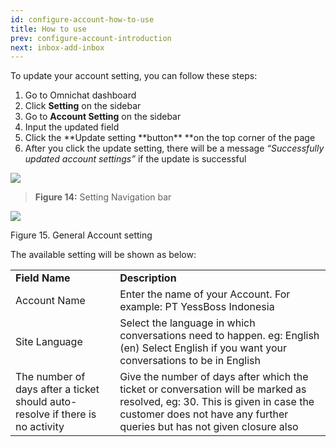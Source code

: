 ```yaml
---
id: configure-account-how-to-use
title: How to use
prev: configure-account-introduction
next: inbox-add-inbox
---
```


To update your account setting, you can follow these steps:

1. Go to Omnichat dashboard
2. Click **Setting** on the sidebar
3. Go to **Account Setting** on the sidebar
4. Input the updated field
5. Click the **Update setting **button\*\* \*\*on the top corner of the page
6. After you click the update setting, there will be a message _“Successfully updated account settings”_ if the update is successful

![](https://lh4.googleusercontent.com/sDo-nW2ujdkrJg4gbFOD-f6IMJkCouuEna6n4jv0cdoG1B1zWbkAHQfBCw2aP-Z391nPrKcgnrWFvtiC8vIqG-Ys7kmbkFyQp-Z4F7JkV1LPYBlPtseAJRu-5liqwqR32UQx_fPc)

> **Figure 14:** Setting Navigation bar

![](https://lh4.googleusercontent.com/QYippIhqPoSYP26n8dIFbNSsKK7PBLkdmR7DGEekIK-54GPLv-tKjTX1DCmPrkQqtLiZ22jy6RRNluf3DyOXDMt1ovKythbxPloXcihicT3xzvTE1j9vutIrUgnvRl_fiqYu6Is4)

Figure 15. General Account setting

The available setting will be shown as below:

<table>
  <tr>
   <td><strong>Field Name</strong>
   </td>
   <td><strong>Description</strong>
   </td>
  </tr>
  <tr>
   <td>Account Name
   </td>
   <td>Enter the name of your Account. For example: PT YessBoss Indonesia
   </td>
  </tr>
  <tr>
   <td>Site Language
   </td>
   <td>Select the language in which conversations need to happen. eg: English (en) Select English if you want your conversations to be in English
   </td>
  </tr>
  <tr>
   <td>The number of days after a ticket should auto-resolve if there is no activity
   </td>
   <td>Give the number of days after which the ticket or conversation will be marked as resolved, eg: 30. This is given in case the customer does not have any further queries but has not given closure also
   </td>
  </tr>
</table>
